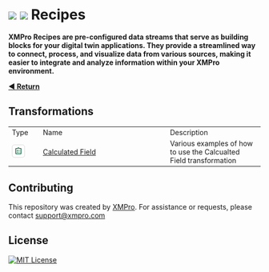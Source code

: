<!-- omit in toc -->
# ![](https://github.com/XMPro/_resources/blob/main/icons/recipe_dark.png#gh-dark-mode-only) ![](https://github.com/XMPro/_resources/blob/main/icons/recipe.png#gh-light-mode-only) Recipes  

**XMPro Recipes are pre-configured data streams that serve as building blocks for your digital twin applications. They provide a streamlined way to connect, process, and visualize data from various sources, making it easier to integrate and analyze information within your XMPro environment.**

[**◄ Return**](https://github.com/XMPro/Accelerators-Recipes-Blueprints)
<br />

## Transformations 
<table>
<tr><td width="48px"> Type </td> <td width="240px"> Name </td><td> Description </td></tr>
<tr><td><picture>
  <source media="(prefers-color-scheme: dark)" srcset="https://github.com/XMPro/Accelerators-Recipes-Blueprints/blob/master/Icons/recipe_dark.png">
  <source media="(prefers-color-scheme: light)" srcset="https://github.com/XMPro/Accelerators-Recipes-Blueprints/blob/master/Icons/recipe.png">
  <img alt="" src="https://github.com/XMPro/Accelerators-Recipes-Blueprints/blob/master/Icons/recipe.png">
</picture>
</td>
<td><a href="https://github.com/XMPro/demonstrations/tree/main/Source/AI%20ML%20-%20ADT%20Predictive%20Maintenance">Calculated Field</a></td>
<td>Various examples of how to use the Calcualted Field transformation</td></tr>
</table>

## Contributing
This repository was created by <a href="https://xmpro.com/">XMPro</a>. For assistance or requests, please contact <a href="mailto:support@xmpro.com">support@xmpro.com</a>

## License
[![MIT License](https://img.shields.io/badge/License-MIT-green.svg)](https://choosealicense.com/licenses/mit/)
